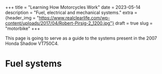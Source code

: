 +++
title = "Learning How Motorcycles Work"
date = 2023-05-14
description = "Fuel, electrical and mechanical systems."
extra = {header_img = "https://www.realclearlife.com/wp-content/uploads/2017/04/Robert-Pirsig-2_1200.jpg"}
draft = true
slug = "motorbike"
+++

This page is going to serve as a guide to the systems present in the 2007 Honda Shadow VT750C4. 

# Fuel systems

